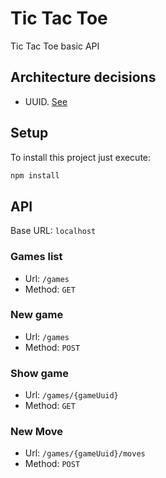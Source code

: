 # Tic Tac Toe

Tic Tac Toe basic API

## Architecture decisions

* UUID. [See](https://medium.com/@Mareks_082/auto-increment-keys-vs-uuid-a74d81f7476a)

## Setup

To install this project just execute:

```bash
npm install
```

## API

Base URL: `localhost`

### Games list

* Url: `/games`
* Method: `GET`

### New game

* Url: `/games`
* Method: `POST`

### Show game

* Url: `/games/{gameUuid}`
* Method: `GET`

### New Move

* Url: `/games/{gameUuid}/moves`
* Method: `POST`
